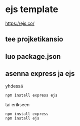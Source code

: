 # ejs template

https://ejs.co/

## tee projketikansio
## luo package.json

## asenna express ja ejs
yhdessä 

```shell
npm install express ejs
```

tai erikseen

```shell
npm install express
npm install ejs
```